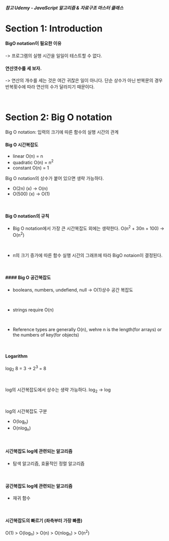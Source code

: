 ##### 참고 Udemy - JavaScript 알고리즘 & 자료구조 마스터 클래스

# Section 1: Introduction

#### BigO notation이 필요한 이유

-> 프로그램의 실행 시간을 일일이 테스트할 수 없다.

#### 연산갯수를 세 보자.

-> 연산의 개수를 세는 것은 여간 귀찮은 일이 아니다. 단순 상수가 아닌 반복문의 경우 반복횟수에 따라 연산의 수가 달라지기 때문이다.

<br>

# Section 2: Big O notation

Big O notation: 입력의 크기에 따른 함수의 실행 시간의 관계

#### Big O 시간복잡도

- linear O(n) = n
- quadratic O(n) = n<sup>2</sup>
- constant O(n) = 1

Big O notation의 상수가 붙어 있으면 생략 가능하다.

- O(2n) (x) -> O(n)
- O(500) (x) -> O(1)

<br>

#### Big O notation의 규칙

- Big O notation에서 가장 큰 시간복잡도 외에는 생략한다.
  O(n<sup>2</sup> + 30n + 100) -> O(n<sup>2</sup>)

<br>

- n의 크기 증가에 따른 함수 실행 시간의 그래프에 따라 BigO notaion이 결정된다.

<br>

#### #### Big O 공간복잡도

- booleans, numbers, undefiend, null -> O(1)상수 공간 복잡도

<br>

- strings require O(n)

<br>

- Reference types are generally O(n), wehre n is the length(for arrays) or the numbers of key(for objects)

<br>

#### Logarithm

log<sub>2</sub> 8 = 3 -> 2<sup>3</sup> = 8

<br>

log의 시간복잡도에서 상수는 생략 가능하다.
log<sub>2</sub> -> log

<br>

log의 시간복잡도 구분

- O(log<sub>n</sub>)
- O(nlog<sub>n</sub>)

<br>

#### 시간복잡도 log에 관련되는 알고리즘

- 탐색 알고리즘, 효율적인 정렬 알고리즘

<br>

#### 공간복잡도 log에 관련되는 알고리즘

- 재귀 함수

<br>

#### 시간복잡도의 빠르기 (좌측부터 가장 빠름)

O(1) > O(log<sub>n</sub>) > O(n) > O(nlog<sub>n</sub>) > O(n<sup>2</sup>)
